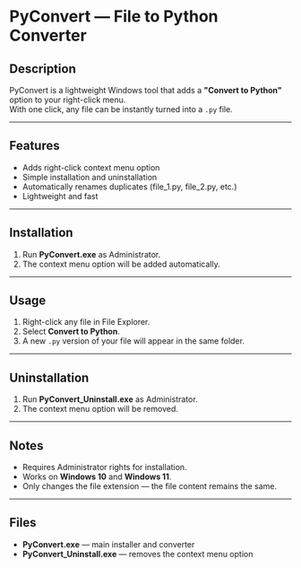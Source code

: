 # PyConvert — File to Python Converter

## Description
PyConvert is a lightweight Windows tool that adds a **"Convert to Python"** option to your right-click menu.  
With one click, any file can be instantly turned into a `.py` file.

---

## Features
- Adds right-click context menu option
- Simple installation and uninstallation
- Automatically renames duplicates (file_1.py, file_2.py, etc.)
- Lightweight and fast

---

## Installation
1. Run **PyConvert.exe** as Administrator.  
2. The context menu option will be added automatically.

---

## Usage
1. Right-click any file in File Explorer.  
2. Select **Convert to Python**.  
3. A new `.py` version of your file will appear in the same folder.

---

## Uninstallation
1. Run **PyConvert_Uninstall.exe** as Administrator.  
2. The context menu option will be removed.

---

## Notes
- Requires Administrator rights for installation.  
- Works on **Windows 10** and **Windows 11**.  
- Only changes the file extension — the file content remains the same.  

---

## Files
- **PyConvert.exe** — main installer and converter  
- **PyConvert_Uninstall.exe** — removes the context menu option
